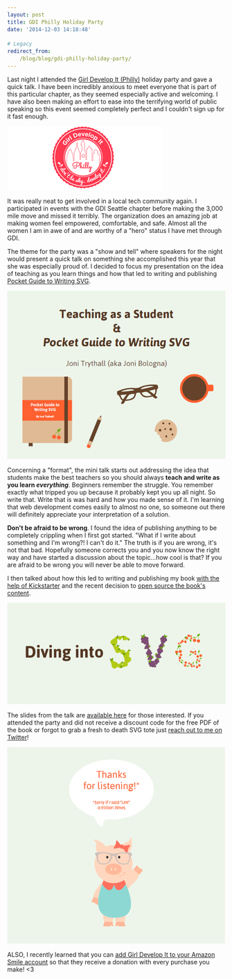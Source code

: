```yaml
---
layout: post
title: GDI Philly Holiday Party
date: '2014-12-03 14:18:48'

# Legacy
redirect_from:
    /blog/blog/gdi-philly-holiday-party/
---
```


Last night I attended the [Girl Develop It (Philly)](http://www.girldevelopit.com/chapters/philadelphia) holiday party and gave a quick talk. I have been incredibly anxious to meet everyone that is part of this particular chapter, as they seemed especially active and welcoming. I have also been making an effort to ease into the terrifying world of public speaking so this event seemed completely perfect and I couldn't sign up for it fast enough.

![GDI Philly logo](/content/2014/Dec/Screen-Shot-2014-12-03-at-8-57-21-AM.png)

It was really neat to get involved in a local tech community again. I participated in events with the GDI Seattle chapter before making the 3,000 mile move and missed it terribly. The organization does an amazing job at making women feel empowered, comfortable, and safe. Almost all the women I am in awe of and are worthy of a "hero" status I have met through GDI.

The theme for the party was a "show and tell" where speakers for the night would present a quick talk on something she accomplished this year that she was especially proud of. I decided to focus my presentation on the idea of teaching as you learn things and how that led to writing and publishing [Pocket Guide to Writing SVG](http://svgpocketguide.com/).

![Teaching as a student and pocket guide to writing SVG](/content/2014/Dec/Screen-Shot-2014-12-02-at-1-55-04-PM.png)

Concerning a "format", the mini talk starts out addressing the idea that students make the best teachers so you should always **teach and write as you learn *everything***. Beginners remember the struggle. You remember exactly what tripped you up because it probably kept you up all night. So write that. Write that is was hard and how you made sense of it. I'm learning that web development comes easily to almost no one, so someone out there will definitely appreciate your interpretation of a solution.

**Don't be afraid to be wrong**. I found the idea of publishing anything to be completely crippling when I first got started. "What if I write about something and I'm wrong?! I can't do it." The truth is if you are wrong, it's not that bad. Hopefully someone corrects you and you now know the right way and have started a discussion about the topic...how cool is that? If you are afraid to be wrong you will never be able to move forward.

I then talked about how this led to writing and publishing my book [with the help of Kickstarter](https://www.kickstarter.com/projects/1207904509/pocket-guide-to-writing-svg) and the recent decision to [open source the book's content](https://github.com/jonitrythall/svgpocketguide).  

![Diving into SVG](/content/2014/Dec/Screen-Shot-2014-12-03-at-9-12-25-AM.png)

The slides from the talk are [available here](http://www.slideshare.net/jonibologna/gdiholidayslides) for those interested. If you attended the party and did not receive a discount code for the free PDF of the book or forgot to grab a fresh to death SVG tote just [reach out to me on Twitter](https://twitter.com/JoniTrythall)!

![Thanks for Listening! Sorry if I said "Um" a trillion times.](/content/2014/Dec/Screen-Shot-2014-12-02-at-2-26-55-PM.png)

ALSO, I recently learned that you can [add Girl Develop It to your Amazon Smile account](http://smile.amazon.com/ch/46-3103695) so that they receive a donation with every purchase you make! <3
